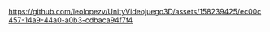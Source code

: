 https://github.com/leolopezv/UnityVideojuego3D/assets/158239425/ec00c457-14a9-44a0-a0b3-cdbaca94f7f4

